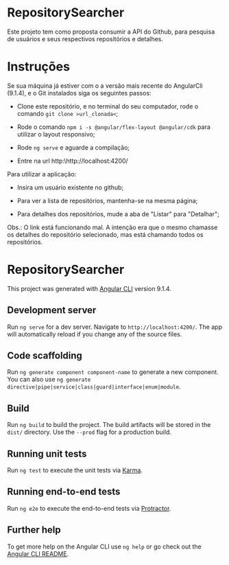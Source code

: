 # RepositorySearcher

Este projeto tem como proposta consumir a API do Github, para pesquisa de usuários e seus respectivos repositórios e detalhes. 

# Instruções

Se sua máquina já estiver com o a versão mais recente do AngularCli (9.1.4), e o Git instalados siga os seguintes passos: 

- Clone este repositório, e no terminal do seu computador, rode o comando `git clone >url_clonada<`;

- Rode o comando `npm i -s @angular/flex-layout @angular/cdk` para utilizar o layout responsivo; 

- Rode `ng serve` e aguarde a compilação;

- Entre na url http:\\http://localhost:4200/

Para utilizar a aplicação: 

- Insira um usuário existente no github;

- Para ver a lista de repositórios, mantenha-se na mesma página;

- Para detalhes dos repositórios, mude a aba de "Listar" para "Detalhar"; 

Obs.: O link está funcionando mal. A intenção era que o mesmo chamasse os detalhes do repositório selecionado, mas está chamando todos os repositórios.

# RepositorySearcher

This project was generated with [Angular CLI](https://github.com/angular/angular-cli) version 9.1.4.

## Development server

Run `ng serve` for a dev server. Navigate to `http://localhost:4200/`. The app will automatically reload if you change any of the source files.

## Code scaffolding

Run `ng generate component component-name` to generate a new component. You can also use `ng generate directive|pipe|service|class|guard|interface|enum|module`.

## Build

Run `ng build` to build the project. The build artifacts will be stored in the `dist/` directory. Use the `--prod` flag for a production build.

## Running unit tests

Run `ng test` to execute the unit tests via [Karma](https://karma-runner.github.io).

## Running end-to-end tests

Run `ng e2e` to execute the end-to-end tests via [Protractor](http://www.protractortest.org/).

## Further help

To get more help on the Angular CLI use `ng help` or go check out the [Angular CLI README](https://github.com/angular/angular-cli/blob/master/README.md).
